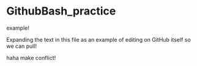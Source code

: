 # GithubBash_practice

example!

Expanding the text in this file
as an example of editing on GitHub itself
so we can pull!

haha make conflict!
